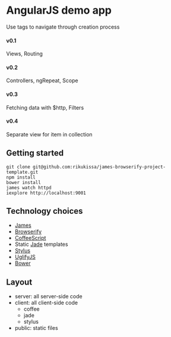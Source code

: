 # AngularJS demo app
Use tags to navigate through creation process
#### v0.1
Views, Routing
#### v0.2
Controllers, ngRepeat, Scope
#### v0.3
Fetching data with $http, Filters
#### v0.4
Separate view for item in collection

## Getting started
    git clone git@github.com:rikukissa/james-browserify-project-template.git
    npm install
    bower install
    james watch httpd
    iexplore http://localhost:9001

## Technology choices

* [James](https://github.com/leonidas/james.js)
* [Browserify](https://github.com/substack/node-browserify)
* [CoffeeScript](https://github.com/jashkenas/coffee-script)
* Static [Jade](https://github.com/visionmedia/jade) templates
* [Stylus](https://github.com/learnboost/stylus)
* [UglifyJS](https://github.com/mishoo/UglifyJS2)
* [Bower](http://bower.io/)

## Layout

* server: all server-side code
* client: all client-side code
  * coffee
  * jade
  * stylus
* public: static files
